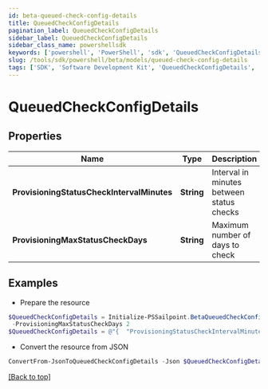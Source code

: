 ```yaml
---
id: beta-queued-check-config-details
title: QueuedCheckConfigDetails
pagination_label: QueuedCheckConfigDetails
sidebar_label: QueuedCheckConfigDetails
sidebar_class_name: powershellsdk
keywords: ['powershell', 'PowerShell', 'sdk', 'QueuedCheckConfigDetails', 'BetaQueuedCheckConfigDetails'] 
slug: /tools/sdk/powershell/beta/models/queued-check-config-details
tags: ['SDK', 'Software Development Kit', 'QueuedCheckConfigDetails', 'BetaQueuedCheckConfigDetails']
---
```



# QueuedCheckConfigDetails

## Properties

Name | Type | Description | Notes
------------ | ------------- | ------------- | -------------
**ProvisioningStatusCheckIntervalMinutes** | **String** | Interval in minutes between status checks | [required]
**ProvisioningMaxStatusCheckDays** | **String** | Maximum number of days to check | [required]

## Examples

- Prepare the resource
```powershell
$QueuedCheckConfigDetails = Initialize-PSSailpoint.BetaQueuedCheckConfigDetails  -ProvisioningStatusCheckIntervalMinutes 30 `
 -ProvisioningMaxStatusCheckDays 2
$QueuedCheckConfigDetails = @"{  "ProvisioningStatusCheckIntervalMinutes": "30", "ProvisioningMaxStatusCheckDays": "2" }"@
```

- Convert the resource from JSON
```powershell
ConvertFrom-JsonToQueuedCheckConfigDetails -Json $QueuedCheckConfigDetails
```


[[Back to top]](#) 

